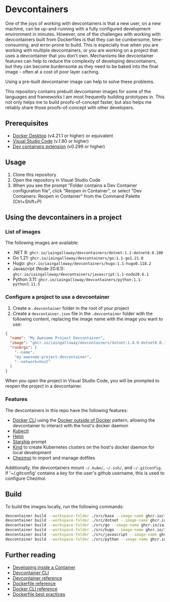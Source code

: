 # Devcontainers

One of the joys of working with devcontainers is that a new user, on a new machine, can be up-and-running with a fully configured development environment in minutes. However, one of the challenges with working with devcontainers built from Dockerfiles is that they can be cumbersome, time-consuming, and error-prone to build. This is especially true when you are working with multiple devcontainers, or you are working on a project that uses a devcontainer that you don't own. Mechanisms like devcontainer features can help to reduce the complexity of developing devcontainers, but they can become burdensome as they need to be baked into the final image - often at a cost of poor layer caching.

Using a pre-built devcontainer image can help to solve these problems.

This repository contains prebuilt devcontainer images for some of the languages and frameworks I am most frequently building prototypes in. This not only helps me to build proofs-of-concept faster, but also helps me reliably share those proofs-of-concept with other developers.

## Prerequisites

- [Docker Desktop](https://www.docker.com/products/docker-desktop) (v4.21.1 or higher) or equivalent
- [Visual Studio Code](https://code.visualstudio.com/) (v.1.80 or higher)
- [Dev containers extension](https://marketplace.visualstudio.com/items?itemName=ms-vscode-remote.remote-containers) (v0.299 or higher)

## Usage

1. Clone this repository
2. Open the repository in Visual Studio Code
3. When you see the prompt "Folder contains a Dev Container configuration file", click "Reopen in Container", or select "Dev Containers: Reopen in Container" from the Command Palette (Ctrl+Shift+P)

## Using the devcontainers in a project

### List of images

The following images are available:

- .NET 8: `ghcr.io/iaingalloway/devcontainers/dotnet:1.1-dotnet8.0.100`
- Go 1.21: `ghcr.io/iaingalloway/devcontainers/go:1.1-go1.21.0`
- Hugo: `ghcr.io/iaingalloway/devcontainers/hugo:1.1-hugo0.118.2`
- Javascript (Node 20.6.1): `ghcr.io/iaingalloway/devcontainers/javascript:1.1-node20.6.1`
- Python 3.11: `ghcr.io/iaingalloway/devcontainers/python:1.1-python3.11.5`

### Configure a project to use a devcontainer

1. Create a `.devcontainer` folder in the root of your project
2. Create a `devcontainer.json` file in the `.devcontainer` folder with the following content, replacing the image name with the image you want to use:

```json
{
  "name": "My Awesome Project Devcontainer",
  "image": "ghcr.io/iaingalloway/devcontainers/dotnet:1.0.0-dotnet8.0.100-preview.7.23376.3",
  "runArgs": [
    "--name",
    "my-awesome-project-devcontainer",
    "--network=host"
  ]
}
```

When you open the project in Visual Studio Code, you will be prompted to reopen the project in a devcontainer.

### Features

The devcontainers in this repo have the following features:

- [Docker CLI](https://docs.docker.com/engine/reference/commandline/cli/) using the [Docker outside of Docker](https://github.com/devcontainers/features/tree/main/src/docker-outside-of-docker) pattern, allowing the devcontainer to interact with the host's docker daemon
- [Kubectl](https://kubernetes.io/docs/reference/kubectl/kubectl/)
- [Helm](https://helm.sh/)
- [Starship](https://starship.rs/) prompt
- [Kind](https://kind.sigs.k8s.io/) to create Kubernetes clusters on the host's docker daemon for local development
- [Chezmoi](https://www.chezmoi.io/) to import and manage dotfiles

Additionally, the devcontainers mount `~/.kube/`, `~/.ssh/`, and `~/.gitconfig`. If '~/.gitconfig' contains a key for the user's github username, this is used to configure Chezmoi.

## Build

To build the images locally, run the following commands:

```bash
devcontainer build --workspace-folder ./src/base --image-name ghcr.io/iaingalloway/devcontainers/base:local
devcontainer build --workspace-folder ./src/dotnet --image-name ghcr.io/iaingalloway/devcontainers/dotnet:local
devcontainer build --workspace-folder ./src/go --image-name ghcr.io/iaingalloway/devcontainers/go:local
devcontainer build --workspace-folder ./src/hugo --image-name ghcr.io/iaingalloway/devcontainers/hugo:local
devcontainer build --workspace-folder ./src/javascript --image-name ghcr.io/iaingalloway/devcontainers/javascript:local
devcontainer build --workspace-folder ./src/python --image-name ghcr.io/iaingalloway/devcontainers/python:local
```

## Further reading

- [Developing inside a Container](https://code.visualstudio.com/docs/remote/containers)
- [Devcontainer CLI](https://code.visualstudio.com/docs/devcontainers/devcontainer-cli)
- [Devcontainer reference](https://code.visualstudio.com/docs/remote/devcontainerjson-reference)
- [Dockerfile reference](https://docs.docker.com/engine/reference/builder/)
- [Docker CLI reference](https://docs.docker.com/engine/reference/commandline/cli/)
- [Dockerfile best practices](https://docs.docker.com/develop/develop-images/dockerfile_best-practices/)
